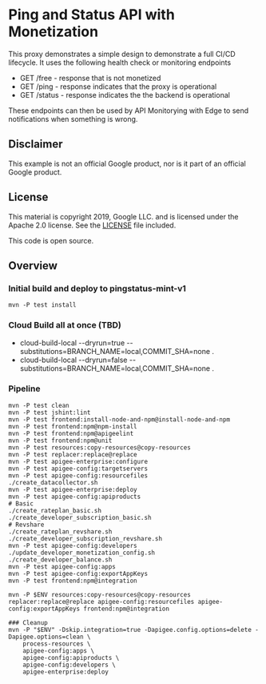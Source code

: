 # Ping and Status API with Monetization

This proxy demonstrates a simple design to demonstrate a full CI/CD lifecycle.
It uses the following health check or monitoring endpoints
* GET /free - response that is not monetized
* GET /ping - response indicates that the proxy is operational
* GET /status - response indicates the the backend is operational

These endpoints can then be used by API Monitorying with Edge to send notifications when something is wrong.

## Disclaimer

This example is not an official Google product, nor is it part of an official Google product.

## License

This material is copyright 2019, Google LLC. and is licensed under the Apache 2.0 license.
See the [LICENSE](LICENSE) file included.

This code is open source.

## Overview

### Initial build and deploy to pingstatus-mint-v1
```
mvn -P test install
```

### Cloud Build all at once (TBD)
* cloud-build-local --dryrun=true --substitutions=BRANCH_NAME=local,COMMIT_SHA=none .
* cloud-build-local --dryrun=false --substitutions=BRANCH_NAME=local,COMMIT_SHA=none .

### Pipeline
```
mvn -P test clean
mvn -P test jshint:lint
mvn -P test frontend:install-node-and-npm@install-node-and-npm
mvn -P test frontend:npm@npm-install
mvn -P test frontend:npm@apigeelint
mvn -P test frontend:npm@unit
mvn -P test resources:copy-resources@copy-resources
mvn -P test replacer:replace@replace
mvn -P test apigee-enterprise:configure
mvn -P test apigee-config:targetservers
mvn -P test apigee-config:resourcefiles
./create_datacollector.sh
mvn -P test apigee-enterprise:deploy
mvn -P test apigee-config:apiproducts
# Basic
./create_rateplan_basic.sh
./create_developer_subscription_basic.sh
# Revshare
./create_rateplan_revshare.sh
./create_developer_subscription_revshare.sh
mvn -P test apigee-config:developers
./update_developer_monetization_config.sh
./create_developer_balance.sh
mvn -P test apigee-config:apps
mvn -P test apigee-config:exportAppKeys
mvn -P test frontend:npm@integration
```

```
mvn -P $ENV resources:copy-resources@copy-resources replacer:replace@replace apigee-config:resourcefiles apigee-config:exportAppKeys frontend:npm@integration

### Cleanup
mvn -P "$ENV" -Dskip.integration=true -Dapigee.config.options=delete -Dapigee.options=clean \
    process-resources \
    apigee-config:apps \
    apigee-config:apiproducts \
    apigee-config:developers \
    apigee-enterprise:deploy

